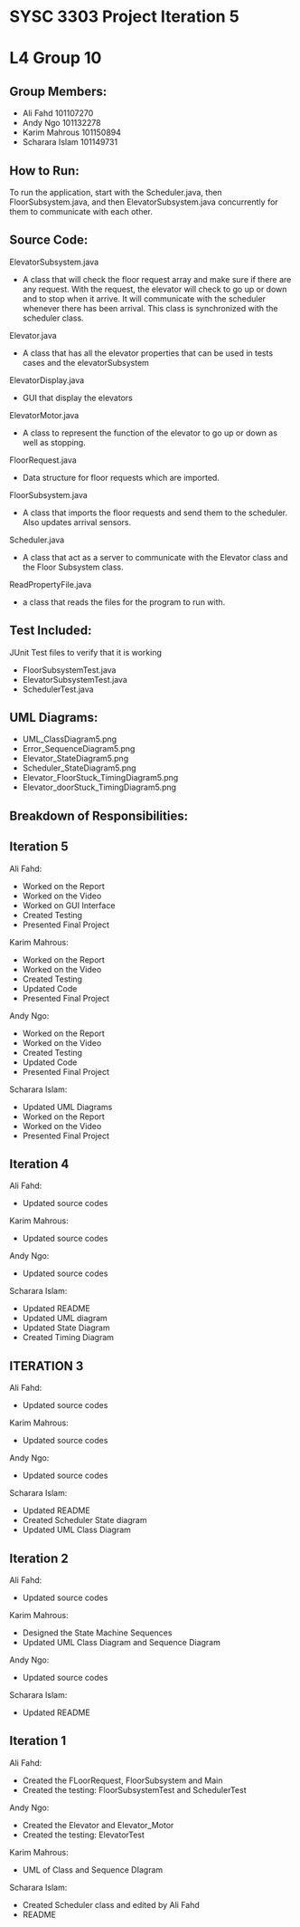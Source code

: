 # SYSC 3303 Project Iteration 5
# L4 Group 10

## Group Members:
 - Ali Fahd 101107270
 - Andy Ngo 101132278
 - Karim Mahrous 101150894
 - Scharara Islam 101149731

## How to Run:
To run the application, start with the Scheduler.java, then FloorSubsystem.java, and then ElevatorSubsystem.java concurrently for them to communicate with each other.


## Source Code:
ElevatorSubsystem.java
- A class that will check the floor request array and make sure if there are any request. With the request, the elevator will check to go up or down and to stop when it arrive. It will communicate with the scheduler whenever there has been arrival. This class is synchronized with the scheduler class.

Elevator.java
- A class that has all the elevator properties that can be used in tests cases and the elevatorSubsystem

ElevatorDisplay.java
- GUI that display the elevators

ElevatorMotor.java
- A class to represent the function of the elevator to go up or down as well as stopping.

FloorRequest.java
- Data structure for floor requests which are imported.

FloorSubsystem.java
- A class that imports the floor requests and send them to the scheduler. Also updates arrival sensors.

Scheduler.java
- A class that act as a server to communicate with the Elevator class and the Floor Subsystem class.

ReadPropertyFile.java
- a class that reads the files for the program to run with.

## Test Included:
JUnit Test files to verify that it is working
- FloorSubsystemTest.java
- ElevatorSubsystemTest.java
- SchedulerTest.java

## UML Diagrams:
- UML_ClassDiagram5.png
- Error_SequenceDiagram5.png
- Elevator_StateDiagram5.png
- Scheduler_StateDiagram5.png
- Elevator_FloorStuck_TimingDiagram5.png
- Elevator_doorStuck_TimingDiagram5.png

## Breakdown of Responsibilities:
## Iteration 5
Ali Fahd:
- Worked on the Report 
- Worked on the Video
- Worked on GUI Interface
- Created Testing
- Presented Final Project

Karim Mahrous:
- Worked on the Report 
- Worked on the Video
- Created Testing
- Updated Code
- Presented Final Project

Andy Ngo:
- Worked on the Report 
- Worked on the Video
- Created Testing
- Updated Code
- Presented Final Project

Scharara Islam:
- Updated UML Diagrams
- Worked on the Report 
- Worked on the Video
- Presented Final Project

## Iteration 4
Ali Fahd:
- Updated source codes

Karim Mahrous:
- Updated source codes

Andy Ngo:
- Updated source codes

Scharara Islam:
- Updated README
- Updated UML diagram
- Updated State Diagram
- Created Timing Diagram

## ITERATION 3
Ali Fahd:
- Updated source codes

Karim Mahrous:
- Updated source codes

Andy Ngo:
- Updated source codes

Scharara Islam:
- Updated README 
- Created Scheduler State diagram
- Updated UML Class Diagram

## Iteration 2
Ali Fahd:
- Updated source codes

Karim Mahrous:
- Designed the State Machine Sequences 
- Updated UML Class Diagram and Sequence Diagram

Andy Ngo:
- Updated source codes

Scharara Islam:
- Updated README 

## Iteration 1
Ali Fahd:
- Created the FLoorRequest, FloorSubsystem and Main
- Created the testing: FloorSubsystemTest and SchedulerTest

Andy Ngo:
- Created the Elevator and Elevator_Motor
- Created the testing: ElevatorTest

Karim Mahrous:
- UML of Class and Sequence DIagram

Scharara Islam:
- Created Scheduler class and edited by Ali Fahd
- README
